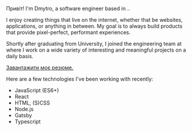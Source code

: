 Привіт! I'm Dmytro, a software engineer based in ..

I enjoy creating things that live on the internet, whether that be websites, applications, or anything in between. My goal is to always build products that provide pixel-perfect, performant experiences.

Shortly after graduating from University, I joined the engineering team at where I work on a wide variety of interesting and meaningful projects on a daily basis.

[Завантажити моє резюме.](/resume.uk.pdf)

Here are a few technologies I've been working with recently:

- JavaScript (ES6+)
- React
- HTML, (S)CSS
- Node.js
- Gatsby
- Typescript
